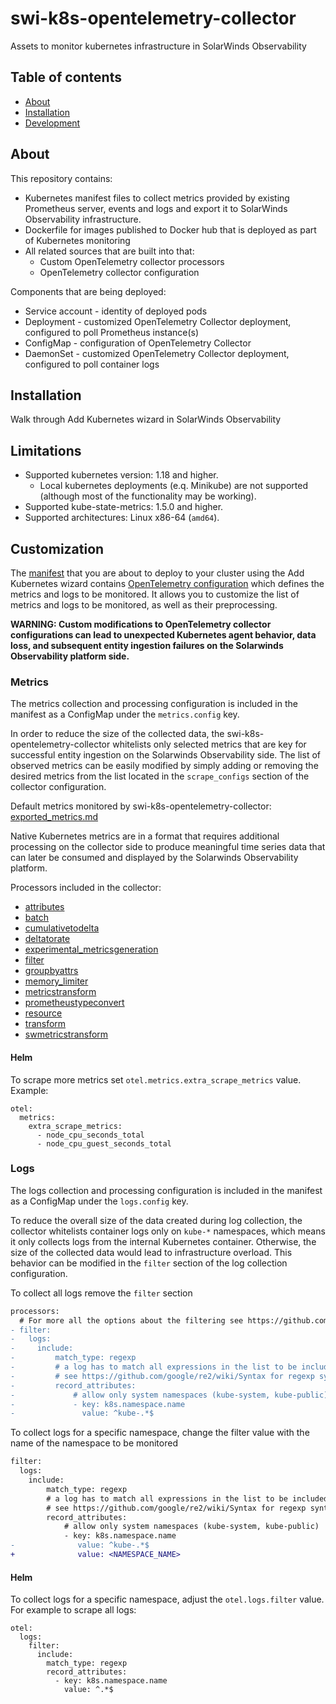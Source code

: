 # swi-k8s-opentelemetry-collector

Assets to monitor kubernetes infrastructure in SolarWinds Observability

## Table of contents

- [About](#about)
- [Installation](#installation)
- [Development](doc/development.md)

## About

This repository contains:
* Kubernetes manifest files to collect metrics provided by existing Prometheus server, events and logs and export it to SolarWinds Observability infrastructure.
* Dockerfile for images published to Docker hub that is deployed as part of Kubernetes monitoring
* All related sources that are built into that:
  * Custom OpenTelemetry collector processors  
  * OpenTelemetry collector configuration

Components that are being deployed:

- Service account - identity of deployed pods
- Deployment - customized OpenTelemetry Collector deployment, configured to poll Prometheus instance(s)
- ConfigMap - configuration of OpenTelemetry Collector
- DaemonSet - customized OpenTelemetry Collector deployment, configured to poll container logs

## Installation
Walk through Add Kubernetes wizard in SolarWinds Observability

## Limitations
* Supported kubernetes version: 1.18 and higher.
  * Local kubernetes deployments (e.q. Minikube) are not supported (although most of the functionality may be working).
* Supported kube-state-metrics: 1.5.0 and higher.
* Supported architectures: Linux x86-64 (`amd64`).

## Customization
The [manifest](https://github.com/solarwinds/swi-k8s-opentelemetry-collector/blob/master/deploy/k8s/manifest.yaml) that you are about to deploy to your cluster using the Add Kubernetes wizard contains [OpenTelemetry configuration](https://opentelemetry.io/docs/collector/configuration/) which defines the metrics and logs to be monitored. It allows you to customize the list of metrics and logs to be monitored, as well as their preprocessing.

**WARNING: Custom modifications to OpenTelemetry collector configurations can lead to unexpected Kubernetes agent behavior, data loss, and subsequent entity ingestion failures on the Solarwinds Observability platform side.**

### Metrics

The metrics collection and processing configuration is included in the manifest as a ConfigMap under the `metrics.config` key.

In order to reduce the size of the collected data, the swi-k8s-opentelemetry-collector whitelists only selected metrics that are key for successful entity ingestion on the Solarwinds Observability side. The list of observed metrics can be easily modified by simply adding or removing the desired metrics from the list located in the `scrape_configs` section of the collector configuration.

Default metrics monitored by swi-k8s-opentelemetry-collector: [exported_metrics.md](doc/exported_metrics.md)

Native Kubernetes metrics are in a format that requires additional processing on the collector side to produce meaningful time series data that can later be consumed and displayed by the Solarwinds Observability platform.

Processors included in the collector:

- [attributes](https://github.com/open-telemetry/opentelemetry-collector-contrib/tree/main/processor/attributesprocessor)
- [batch](https://github.com/open-telemetry/opentelemetry-collector/tree/main/processor/batchprocessor)
- [cumulativetodelta](https://github.com/open-telemetry/opentelemetry-collector-contrib/tree/main/processor/cumulativetodeltaprocessor)
- [deltatorate](https://github.com/open-telemetry/opentelemetry-collector-contrib/tree/main/processor/deltatorateprocessor)
- [experimental_metricsgeneration](https://github.com/open-telemetry/opentelemetry-collector-contrib/tree/main/processor/metricsgenerationprocessor)
- [filter](https://github.com/open-telemetry/opentelemetry-collector-contrib/tree/main/processor/filterprocessor)
- [groupbyattrs](https://github.com/open-telemetry/opentelemetry-collector-contrib/tree/main/processor/groupbyattrsprocessor)
- [memory_limiter](https://github.com/open-telemetry/opentelemetry-collector/tree/main/processor/memorylimiterprocessor)
- [metricstransform](https://github.com/open-telemetry/opentelemetry-collector-contrib/tree/main/processor/metricstransformprocessor)
- [prometheustypeconvert](https://github.com/solarwinds/swi-k8s-opentelemetry-collector/tree/master/src/processor/prometheustypeconverterprocessor)
- [resource](https://github.com/open-telemetry/opentelemetry-collector-contrib/tree/main/processor/resourceprocessor)
- [transform](https://github.com/open-telemetry/opentelemetry-collector-contrib/tree/main/processor/transformprocessor)
- [swmetricstransform](https://github.com/solarwinds/swi-k8s-opentelemetry-collector/tree/master/src/processor/swmetricstransformprocessor)

#### Helm
To scrape more metrics set `otel.metrics.extra_scrape_metrics` value. Example:
```
otel:
  metrics:
    extra_scrape_metrics:
      - node_cpu_seconds_total
      - node_cpu_guest_seconds_total
```

### Logs

The logs collection and processing configuration is included in the manifest as a ConfigMap under the `logs.config` key.

To reduce the overall size of the data created during log collection, the collector whitelists container logs only on `kube-*` namespaces, which means it only collects logs from the internal Kubernetes container. Otherwise, the size of the collected data would lead to infrastructure overload. This behavior can be modified in the `filter` section of the log collection configuration.

To collect all logs remove the `filter` section
```diff
processors:
  # For more all the options about the filtering see https://github.com/open-telemetry/opentelemetry-collector-contrib/tree/main/processor/filterprocessor
- filter:
-   logs:
-     include:
-         match_type: regexp
-         # a log has to match all expressions in the list to be included
-         # see https://github.com/google/re2/wiki/Syntax for regexp syntax
-         record_attributes:
-             # allow only system namespaces (kube-system, kube-public)
-             - key: k8s.namespace.name
-               value: ^kube-.*$
```

To collect logs for a specific namespace, change the filter value with the name of the namespace to be monitored
```diff
filter:
  logs:
    include:
        match_type: regexp
        # a log has to match all expressions in the list to be included
        # see https://github.com/google/re2/wiki/Syntax for regexp syntax
        record_attributes:
            # allow only system namespaces (kube-system, kube-public)
            - key: k8s.namespace.name
-              value: ^kube-.*$
+              value: <NAMESPACE_NAME>
```

#### Helm
To collect logs for a specific namespace, adjust the `otel.logs.filter` value. For example to scrape all logs:
```
otel:
  logs:
    filter:
      include:
        match_type: regexp
        record_attributes:
          - key: k8s.namespace.name
            value: ^.*$
```
